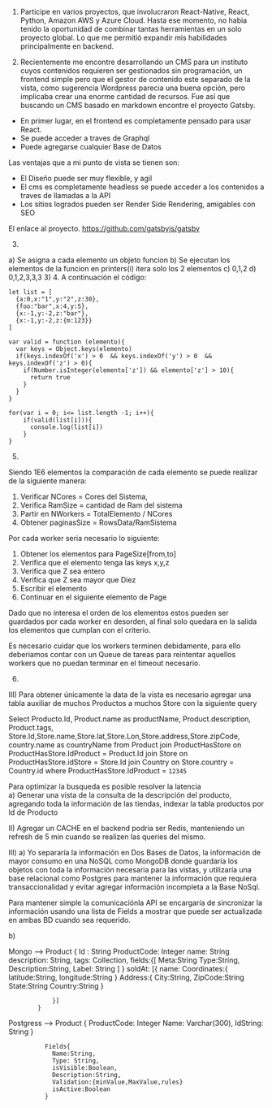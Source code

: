 1. Participe  en varios proyectos,  que involucraron React-Native, React, Python, Amazon AWS y Azure Cloud. Hasta ese momento, no habia tenido la oportunidad de combinar tantas herramientas en un solo proyecto global. Lo que me permitió expandir mis habilidades  principalmente en backend.

2. Recientemente me encontre desarrollando un CMS para un instituto cuyos contenidos requieren ser gestionados sin programación, un frontend simple pero que el gestor de contenido este separado de la vista, como sugerencia  Wordpress parecia una buena opción, pero implicaba crear una enorme cantidad de recursos. Fue así que buscando un CMS basado en markdown encontre el proyecto Gatsby.

 * En primer lugar, en el frontend es completamente pensado para usar React.
 * Se puede acceder a traves de Graphql
 * Puede agregarse cualquier Base de Datos

Las ventajas que a mi punto de vista se tienen son:

* El Diseño puede ser muy flexible, y agil
* El cms es completamente headless se puede acceder a los contenidos a traves de llamadas a la  API
* Los sitios logrados pueden ser Render Side Rendering, amigables con SEO

El enlace al proyecto. https://github.com/gatsbyjs/gatsby


3.
a) Se asigna a cada elemento un objeto funcion
b) Se ejecutan los elementos de la funcion en printers(i) itera solo los 2 elementos
c) 0,1,2
d) 0,1,2,3,3,3
3)
4. A continuación el código:
```
let list = [
  {a:0,x:"1",y:"2",z:30},
  {foo:"bar",x:4,y:5},
  {x:-1,y:-2,z:"bar"},
  {x:-1,y:-2,z:{m:123}}
]

var valid = function (elemento){
  var keys = Object.keys(elemento)
  if(keys.indexOf('x') > 0  && keys.indexOf('y') > 0  && keys.indexOf('z') > 0){
    if(Number.isInteger(elemento['z']) && elemento['z'] > 10){
      return true
    }
  }
}

for(var i = 0; i<= list.length -1; i++){
    if(valid(list[i])){
      console.log(list[i])
    }
}

```
5.

Siendo 1E6 elementos la comparación de cada elemento se puede realizar de la siguiente manera:

1. Verificar NCores =  Cores del Sistema,
2. Verifica  RamSize = cantidad de Ram del sistema
3. Partir en NWorkers = TotalElemento / NCores
4. Obtener  paginasSize  =  RowsData/RamSistema

Por cada worker seria necesario lo siguiente:
  1. Obtener los elementos para PageSize[from,to]  
  2. Verifica que el elemento tenga las keys x,y,z
  3. Verifica que Z sea entero
  4. Verifica que Z sea mayor que Diez
  5. Escribir el  elemento
  6. Continuar en el siguiente elemento de Page

Dado que no interesa el orden de los elementos estos pueden ser guardados por cada worker en desorden, al final solo quedara en la salida los elementos que cumplan con el criterio.

Es necesario cuidar que los workers terminen debidamente, para ello deberiamos contar con un Queue de tareas para reintentar aquellos workers que no puedan terminar en el timeout necesario.

6.

III) Para obtener únicamente la data de la vista es necesario agregar una tabla auxiliar de muchos Productos a muchos Store con la siguiente query

Select Producto.Id, Product.name as productName, Product.description, Product.tags, Store.Id,Store.name,Store.lat,Store.Lon,Store.address,Store.zipCode, country.name as countryName from Product join ProductHasStore on ProductHasStore.IdProduct = Product.Id join Store on ProductHasStore.idStore = Store.Id join Country on Store.country = Country.id where ProductHasStore.IdProduct = `12345`

Para optimizar la busqueda es posible resolver la latencia  
a) Generar una vista de la consulta de la descripción del producto, agregando toda la información de las tiendas, indexar la tabla productos  por Id de Producto

II) Agregar un CACHE en el backend podria ser Redis, manteniendo un refresh de 5 min cuando se realizen las queries del mismo.

III)
a) Yo separaría la información en Dos Bases de Datos, la información de mayor consumo en una NoSQL como MongoDB donde guardaría los objetos con toda la información necesaria para las vistas, y utilizaría una base relacional  como Postgres para mantener la información que requiera transaccionalidad y evitar agregar información incompleta a la Base NoSql.

Para mantener simple la comunicaciónla API se encargaría de sincronizar la información usando una lista de Fields a mostrar que puede ser actualizada en ambas BD cuando sea requerido.


b)

Mongo -->  Product {
                Id : String
                ProductCode: Integer
                name: String
                description: String,
                tags: Collection,
                fields:{[
                  Meta:String
                  Type:String,
                  Description:String,
                  Label: String
                  ]
                }
                soldAt: [{
                  name:
                  Coordinates:{
                    latitude:String,
                    longitude:String
                  }
                  Address:{
                    City:String,
                    ZipCode:String
                    State:String
                    Country:String
                  }

                }]
            }

Postgress --> Product {
              ProductCode: Integer
              Name: Varchar(300),
              IdString: String
              }

              Fields{
                Name:String,
                Type: String,
                isVisible:Boolean,
                Description:String,
                Validation:{minValue,MaxValue,rules}
                isActive:Boolean
              }

